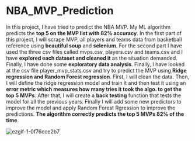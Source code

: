 # NBA_MVP_Prediction
In this project, I have tried to predict the NBA MVP. My ML algorithm predicts the **top 5 on the MVP list with 82% accuracy**. In the first part of this project, I will scrape MVP, all players and teams data from basketball reference using **beautiful soup** and **selenium**. For the second part I have used the three csv files called mvps.csv, players.csv and teams.csv and I have **explored each dataset and cleaned it** as the situation demanded. Finally, I have done some **exploratory data analysis**. Finally, I have looked at the csv file player_mvp_stats.csv and try to predict the MVP using **Ridge regression and Random Forest regression**. First, I will clean the data. Then, I will define the ridge regression model and train it and then test it using an **error metric which measures how many tries it took the algo. to get the top 5 MVPs**. After that, I will create a **back testing** function that tests the model for all the previous years. Finally I will add some new predictors to improve the model and apply Random Forest Rgression to improve the predictions. **The algorithm correctly predicts the top 5 MVPs 82% of the time**.




![ezgif-1-0f76cce2b7](https://github.com/mayank8893/Data_Science_and_ML_Projects/assets/69361645/1d7eb355-2a8a-4e5a-a339-3e716f8b264b)
